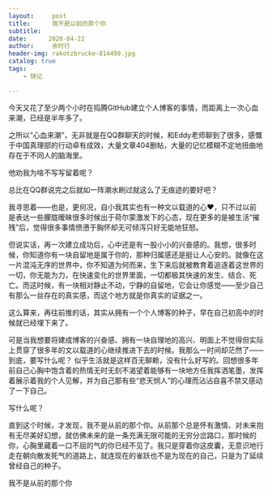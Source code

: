 ```yaml
---
layout:     post
title:      我不是以前的那个你
subtitle:    
date:      2020-04-22
author:     余时行
header-img: rakotzbrucke-814499.jpg
catalog: true
tags:
    - 随记

---
```


​	今天又花了至少两个小时在捣腾GitHub建立个人博客的事情，而距离上一次心血来潮，已经是半年多了。

之所以“心血来潮”，无非就是在QQ群聊天的时候，和Eddy老师聊到了很多，感慨于中国真理部的行动卓有成效，大量文章404删帖，大量的记忆模糊不定地扭曲地存在于不同人的脑海里。

他劝我为啥不写写留着呢？

总比在QQ群说完之后就如一阵潮水刷过就这么了无痕迹的要好吧？

我寻思着——也是，更何况，自小我其实也有一种文以载道的心❤，只不过以前是表达一些朦胧暧昧很多时候出于荷尔蒙激发下的心态，现在更多的是被生活“摧残”后，觉得很多事情愤懑于胸怀却无可倾泻只好无能地狂怒。

但说实话，再一次建立成功后，心中还是有一股小小的兴奋感的。我想，很多时候，你知道你有一块自留地是属于你的，那种归属感还是挺让人心安的。就像在这一片混沌无序的世界中，你不知道为何而来，生下来后就被教育着追逐着这世界的一切，你无能为力，在快速变化的世界里面，一切都极其快速的发生、结合、死亡。而这时候，有一块相对静止不动，宁静的自留地，它会让你感觉——至少自己有那么一丝存在的真实感，而这个地方就是你真实的证据之一。

这么算来，再往前推的话，其实从拥有一个个人博客的种子，早在自己初高中的时候就已经埋下来了。

可是当我想要将建成博客的兴奋感、拥有一块自理地的高兴、明面上不觉得但实际上贯穿了很多年的文以载道的心继续推进下去的时候。我那么一时间却茫然了——到底，要写什么呢？ 似乎生活就是这样百无聊赖，没有什么好写的。回想很多年前自己心胸中饱含着的热情无时无刻不渴望着能够有一块地方任我挥洒笔墨，发挥着展示着我的个人见解，并为自己那有些“悲天悯人”的心理而沾沾自喜不禁又感动了一下自己。

写什么呢？

直到这个时候，才发现，我不是从前的那个你。从前那个总是怀有激情、对未来抱有无尽美好幻想，就仿佛未来的是一条充满无限可能的无穷分岔路口，那时候的你，心胸里藏着一口不屈的气的你已经不见了。我只是穿着你这皮囊，无意识地行走在朝向散发死气的道路上，就连现在的雀跃也不是为现在的自己，只是为了延续曾经自己的种子。

我不是从前的那个你

